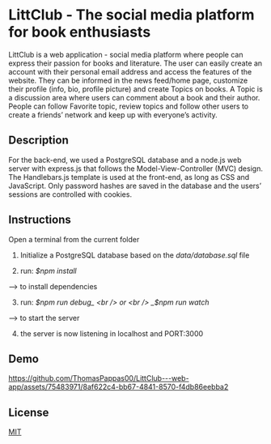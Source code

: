 # LittClub - The social media platform for book enthusiasts
LittClub is a web application - social media platform where people can express their passion for books and literature. The user can easily create an account with their personal email address and access the features of the website. They can be informed in the news feed/home page, customize their profile (info, bio, profile picture) and create Topics on books. A Topic is a discussion area where users can comment about a book and their author. People can follow Favorite topic, review topics and follow other users to create a friends’ network and keep up with everyone’s activity.

## Description
For the back-end, we used a PostgreSQL database and a node.js web server with express.js that follows the Model-View-Controller (MVC) design. The Handlebars.js template is used at the front-end, as long as CSS and JavaScript. Only password hashes are saved in the database and the users’ sessions are controlled with cookies.  

## Instructions
Open a terminal from the current folder

1) Initialize a PostgreSQL database based on the _data/database.sql_ file

2) run: _$npm install_

--> to install dependencies

3) run: _$npm run debug_ <br />
        or <br />
        _$npm run watch_ <br />
        
--> to start the server <br />

4) the server is now listening in localhost and PORT:3000

## Demo
https://github.com/ThomasPappas00/LittClub---web-app/assets/75483971/8af622c4-bb67-4841-8570-f4db86eebba2

## License

[MIT](https://choosealicense.com/licenses/mit/)

